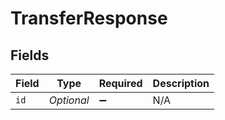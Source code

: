 # TransferResponse


## Fields

| Field              | Type               | Required           | Description        |
| ------------------ | ------------------ | ------------------ | ------------------ |
| `id`               | *Optional<String>* | :heavy_minus_sign: | N/A                |